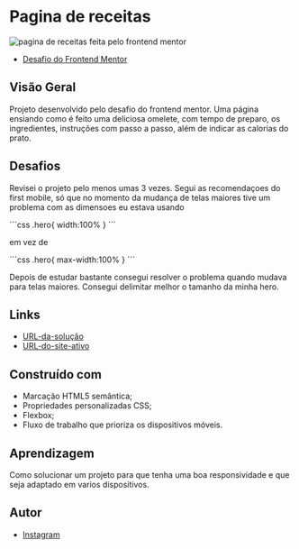 # Pagina de receitas

<div><img text-align="center" scr="assets/capa-do-readme.md.png" alt="pagina de receitas feita pelo frontend mentor"></div>

- [Desafio do Frontend Mentor](https://www.frontendmentor.io)

## Visão Geral

Projeto desenvolvido pelo desafio do frontend mentor. Uma página ensiando como é feito uma deliciosa omelete, com tempo de preparo, os ingredientes, instruções com passo a passo, além de indicar as calorias do prato.

## Desafios

Revisei o projeto pelo menos umas 3 vezes. Segui as recomendaçoes do first mobile, só que no momento da mudança de telas maiores tive um problema com as dimensoes eu estava usando

´´´css
.hero{
    width:100%
}
´´´

em vez de

´´´css
.hero{
    max-width:100%
}
´´´

Depois de estudar bastante consegui resolver o problema quando mudava para telas maiores. Consegui delimitar melhor o tamanho da minha hero.

## Links
- [URL-da-solução](https://github.com/Denner-94/pagina-de-receitas)
- [URL-do-site-ativo](https://pagina-de-receitas-alpha.vercel.app/)

## Construído com

- Marcação HTML5 semântica;
- Propriedades personalizadas CSS;
- Flexbox;
- Fluxo de trabalho que prioriza os dispositivos móveis.

## Aprendizagem

Como solucionar um projeto para que tenha uma boa responsividade e que seja adaptado em varios dispositivos.

## Autor

- [Instagram](https://www.instagram.com/opretodenner/)

